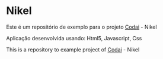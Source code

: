 # Nikel

Este é um repositório de exemplo para o projeto [Codai](https://codai.growdev.com.br/) - Nikel

Aplicação desenvolvida usando: Html5, Javascript, Css

This is a repository to example project of [Codai](https://codai.growdev.com.br/) - Nikel

